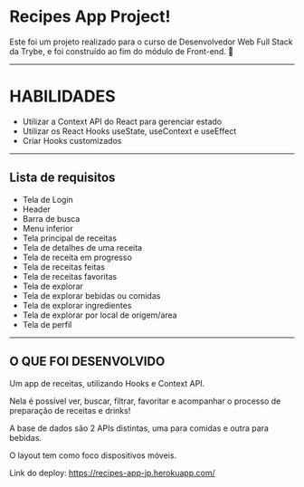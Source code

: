 # Recipes App Project!

Este foi um projeto realizado para o curso de Desenvolvedor Web Full Stack da Trybe, e foi construído ao fim do módulo de Front-end. 🚀

---

# HABILIDADES

  - Utilizar a Context API do React para gerenciar estado
  - Utilizar os React Hooks useState, useContext e useEffect
  - Criar Hooks customizados

---

## Lista de requisitos

- Tela de Login
- Header
- Barra de busca
- Menu inferior
- Tela principal de receitas
- Tela de detalhes de uma receita
- Tela de receita em progresso
- Tela de receitas feitas
- Tela de receitas favoritas
- Tela de explorar
- Tela de explorar bebidas ou comidas
- Tela de explorar ingredientes
- Tela de explorar por local de origem/area
- Tela de perfil

---

## O QUE FOI DESENVOLVIDO

Um app de receitas, utilizando Hooks e Context API.

Nela é possível ver, buscar, filtrar, favoritar e acompanhar o processo de preparação de receitas e drinks!

A base de dados são 2 APIs distintas, uma para comidas e outra para bebidas.

O layout tem como foco dispositivos móveis.

Link do deploy: https://recipes-app-jp.herokuapp.com/
